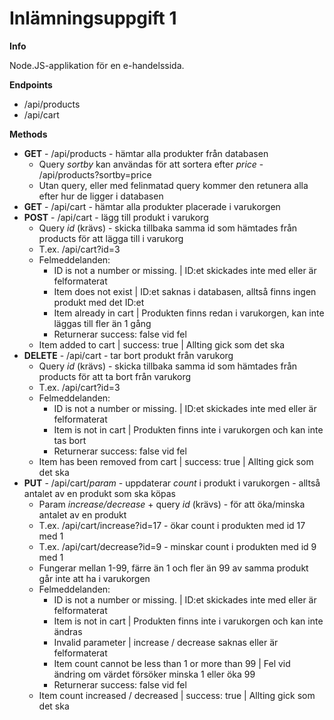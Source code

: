# Inlämningsuppgift 1

**Info**

Node.JS-applikation för en e-handelssida.

**Endpoints**
* /api/products
* /api/cart

**Methods**
* **GET** - /api/products - hämtar alla produkter från databasen
    * Query *sortby* kan användas för att sortera efter *price* - /api/products?sortby=price
    * Utan query, eller med felinmatad query kommer den retunera alla efter hur de ligger i databasen
* **GET** - /api/cart - hämtar alla produkter placerade i varukorgen
* **POST** - /api/cart - lägg till produkt i varukorg
    * Query *id* (krävs) - skicka tillbaka samma id som hämtades från products för att lägga till i varukorg
    * T.ex. /api/cart?id=3
    * Felmeddelanden:
        * ID is not a number or missing. | ID:et skickades inte med eller är felformaterat
        * Item does not exist | ID:et saknas i databasen, alltså finns ingen produkt med det ID:et
        * Item already in cart | Produkten finns redan i varukorgen, kan inte läggas till fler än 1 gång
        * Returnerar success: false vid fel
    * Item added to cart | success: true | Allting gick som det ska
* **DELETE** - /api/cart - tar bort produkt från varukorg
    * Query *id* (krävs) - skicka tillbaka samma id som hämtades från products för att ta bort från varukorg
    * T.ex. /api/cart?id=3
    * Felmeddelanden:
        * ID is not a number or missing. | ID:et skickades inte med eller är felformaterat
        * Item is not in cart | Produkten finns inte i varukorgen och kan inte tas bort
        * Returnerar success: false vid fel
    * Item has been removed from cart | success: true | Allting gick som det ska
* **PUT** - /api/cart/*param* - uppdaterar *count* i produkt i varukorgen - alltså antalet av en produkt som ska köpas
    * Param *increase/decrease* + query *id* (krävs) - för att öka/minska antalet av en produkt
    * T.ex. /api/cart/increase?id=17 - ökar count i produkten med id 17 med 1
    * T.ex. /api/cart/decrease?id=9 - minskar count i produkten med id 9 med 1
    * Fungerar mellan 1-99, färre än 1 och fler än 99 av samma produkt går inte att ha i varukorgen
    * Felmeddelanden:
        * ID is not a number or missing. | ID:et skickades inte med eller är felformaterat
        * Item is not in cart | Produkten finns inte i varukorgen och kan inte ändras
        * Invalid parameter | increase / decrease saknas eller är felformaterat
        * Item count cannot be less than 1 or more than 99 | Fel vid ändring om värdet försöker minska 1 eller öka 99
        * Returnerar success: false vid fel
    * Item count increased / decreased | success: true | Allting gick som det ska